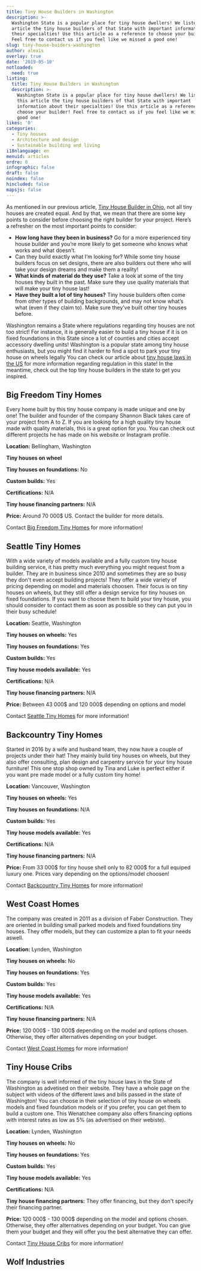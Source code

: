 ```yaml
---
title: Tiny House Builders in Washington
description: >-
  Washington State is a popular place for tiny house dwellers! We listed in this
  article the tiny house builders of that State with important information about
  their specialties! Use this article as a reference to choose your builder!
  Feel free to contact us if you feel like we missed a good one! 
slug: tiny-house-buiders-washington
author: alexis
overlay: true
date: '2019-05-10'
notloaded:
  need: true
listing:
  title: Tiny House Builders in Washington
  description: >-
    Washington State is a popular place for tiny house dwellers! We listed in
    this article the tiny house builders of that State with important
    information about their specialties! Use this article as a reference to
    choose your builder! Feel free to contact us if you feel like we missed a
    good one! 
likes: '0'
categories:
  - Tiny houses
  - Architecture and design
  - Sustainable building and living
i18nlanguage: en
menuid: articles
ordre: 0
infographic: false
draft: false
noindex: false
hincluded: false
mapsjs: false
---
```

As mentioned in our previous article, [Tiny House Builder in Ohio](https://www.tinysociety.co/articles/tiny-house-builders-in-ohio/), not all tiny houses are created equal. And by that, we mean that there are some key points to consider before choosing the right builder for your project. Here’s a refresher on the most important points to consider:

* **How long have they been in business?** Go for a more experienced tiny house builder and you’re more likely to get someone who knows what works and what doesn’t.
* Can they build exactly what I’m looking for? While some tiny house builders focus on set designs, there are also builders out there who will take your design dreams and make them a reality!
* **What kinds of material do they use?** Take a look at some of the tiny houses they built in the past. Make sure they use quality materials that will make your tiny house last!
* **Have they built a lot of tiny houses?** Tiny house builders often come from other types of building backgrounds, and may not know what’s what (even if they claim to). Make sure they’ve built other tiny houses before.

Washington remains a State where regulations regarding tiny houses are not too strict! For instance, it is generally easier to build a tiny house if it is on fixed foundations in this State since a lot of counties and cities accept accessory dwelling units! Washington is a popular state among tiny house enthusiasts, but you might find it harder to find a spot to park your tiny house on wheels legally You can check our article about [tiny house laws in the US](https://www.tinysociety.co/articles/tiny-house-laws-united-states/) for more information regarding regulation in this state! In  the meantime, check out the top tiny house builders in the state to get you inspired.

## Big Freedom Tiny Homes

Every home built by this tiny house company is made unique and one by one! The builder and founder of the company Shannon Black takes care of your project from A to Z. If you are looking for a high quality tiny house made with quality materials, this is a great option for you. You can check out different projects he has made on his website or Instagram profile.

**Location:** Bellingham, Washington

**Tiny houses on wheel**

**Tiny houses on foundations:** No

**Custom builds:** Yes

**Certifications:** N/A

**Tiny house financing partners:** N/A

**Price:**  Around 70 000$ US. Contact the builder for more details.



Contact [Big Freedom Tiny Homes](https://www.bigfreedomtinyhomes.com/) for more information!



## Seattle Tiny Homes

With a wide variety of models available and a fully custom tiny house building service, it has pretty much everything you might request from a builder. They are in business since 2010 and sometimes they are so busy they don't even accept building projects! They offer a wide variety of pricing depending on model and materials choosen. Their focus is on tiny houses on wheels, but they still offer a design service for tiny houses on fixed foundations. If you want to choose them to build your tiny house, you should consider to contact them as soon as possible so they can put you in their busy schedule! 

**Location:** Seattle, Washington

**Tiny houses on wheels:** Yes

**Tiny houses on foundations:** Yes

**Custom builds:** Yes

**Tiny house models available:** Yes

**Certifications:** N/A

**Tiny house financing partners:** N/A

**Price:** Between 43 000$ and 120 000$ depending on options and model

Contact [Seattle Tiny Homes](https://seattletinyhomes.com) for more information!



## Backcountry Tiny Homes

Started in 2016 by a wife and husband team, they now have a couple of projects under their hat! They mainly build tiny houses on wheels, but they also offer consulting, plan design and carpentry service for your tiny house furniture! This one stop shop owned by Tina and Luke is perfect either if you want pre made model or a fully custom tiny home!

**Location:** Vancouver, Washington

**Tiny houses on wheels:** Yes

**Tiny houses on foundations:** N/A

**Custom builds:** Yes

**Tiny house models available:** Yes

**Certifications:** N/A

**Tiny house financing partners:** N/A

**Price:** From 33 000$ for tiny house shell only to 82 000$ for a full equiped luxury one. Prices vary depending on the options/model choosen!

Contact [Backcountry Tiny Homes](https://www.backcountrytinyhomes.com/) for more information!

## West Coast Homes

The company was created in 2011 as a division of Faber Construction. They are oriented in building small parked models and fixed foundations tiny houses. They offer models, but they can customize a plan to fit your needs aswell. 

**Location:** Lynden, Washington

**Tiny houses on wheels:** No

**Tiny houses on foundations:** Yes

**Custom builds:** Yes

**Tiny house models available:** Yes

**Certifications:** N/A

**Tiny house financing partners:** N/A

**Price:** 120 000$ - 130 000$ depending on the model and options chosen. Otherwise, they offer alternatives depending on your budget.

Contact [West Coast Homes](http://www.westcoast-homes.com/) for more information!



## Tiny House Cribs

The company is well informed of the tiny house laws in the State of Washington as advetised on their website. They have a whole page on the subject with videos of the different laws and bills passed in the state of Washington! You can choose in their selection of tiny house on wheels models and fixed foundation models or if you prefer, you can get them to build a custom one. This Wenatchee company also offers financing options with interest rates as low as 5% (as advertised on their webiste). 

**Location:** Lynden, Washington

**Tiny houses on wheels:** No

**Tiny houses on foundations:** Yes

**Custom builds:** Yes

**Tiny house models available:** Yes

**Certifications:** N/A

**Tiny house financing partners:** They offer financing, but they don't specify their financing partner.

**Price:** 120 000$ - 130 000$ depending on the model and options chosen. Otherwise, they offer alternatives depending on your budget. You can give them your budget and they will offer you the best alternative they can offer.

Contact [Tiny House Cribs](https://tinyhousecribs.com) for more information!



## Wolf Industries
